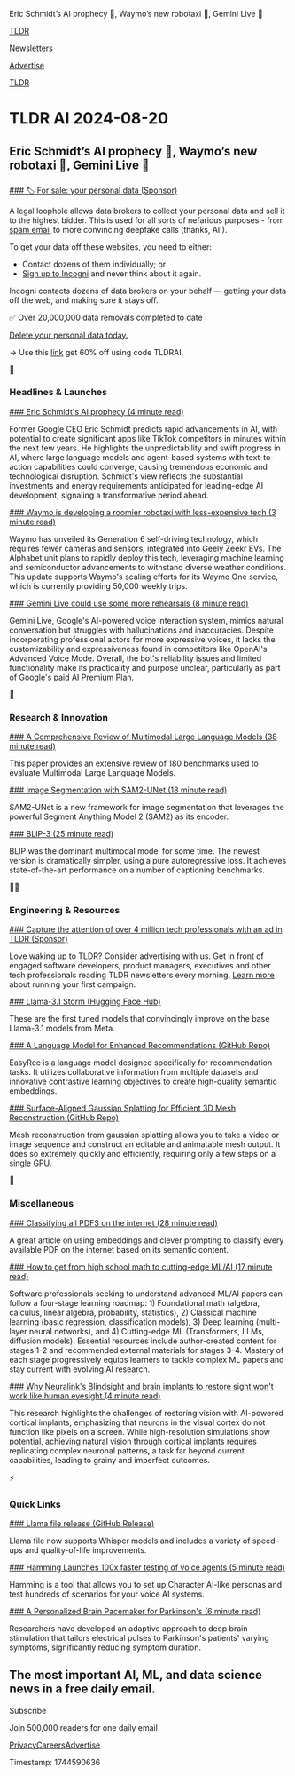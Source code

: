 Eric Schmidt’s AI prophecy 🙏, Waymo’s new robotaxi 🚗, Gemini Live 🔴

[TLDR](/)

[Newsletters](/newsletters)

[Advertise](https://advertise.tldr.tech/)

[TLDR](/)

# TLDR AI 2024-08-20

## Eric Schmidt’s AI prophecy 🙏, Waymo’s new robotaxi 🚗, Gemini Live 🔴

### 

[### 🏷️ For sale: your personal data (Sponsor)](https://get.incogni.io/aff_c?offer_id=1151&amp;aff_id=16286)

A legal loophole allows data brokers to collect your personal data and sell it to the highest bidder. This is used for all sorts of nefarious purposes - from [spam email](https://get.incogni.io/aff_c?offer_id=1151&aff_id=16286) to more convincing deepfake calls (thanks, AI!).

To get your data off these websites, you need to either:

* Contact dozens of them individually; or
* [Sign up to Incogni](https://get.incogni.io/aff_c?offer_id=1151&aff_id=16286) and never think about it again.

Incogni contacts dozens of data brokers on your behalf — getting your data off the web, and making sure it stays off.

✅ Over 20,000,000 data removals completed to date

[Delete your personal data today.](https://get.incogni.io/aff_c?offer_id=1151&aff_id=16286)

→ Use this [link](https://get.incogni.io/aff_c?offer_id=1151&aff_id=16286) get 60% off using code TLDRAI.

🚀

### Headlines & Launches

[### Eric Schmidt's AI prophecy (4 minute read)](https://www.exponentialview.co/p/eric-schmidts-ai-prophecy?utm_source=tldrai)

Former Google CEO Eric Schmidt predicts rapid advancements in AI, with potential to create significant apps like TikTok competitors in minutes within the next few years. He highlights the unpredictability and swift progress in AI, where large language models and agent-based systems with text-to-action capabilities could converge, causing tremendous economic and technological disruption. Schmidt's view reflects the substantial investments and energy requirements anticipated for leading-edge AI development, signaling a transformative period ahead.

[### Waymo is developing a roomier robotaxi with less-expensive tech (3 minute read)](https://www.cnbc.com/2024/08/19/waymo-generation-6-robotaxi-geely-zeekr.html?utm_source=tldrai)

Waymo has unveiled its Generation 6 self-driving technology, which requires fewer cameras and sensors, integrated into Geely Zeekr EVs. The Alphabet unit plans to rapidly deploy this tech, leveraging machine learning and semiconductor advancements to withstand diverse weather conditions. This update supports Waymo's scaling efforts for its Waymo One service, which is currently providing 50,000 weekly trips.

[### Gemini Live could use some more rehearsals (8 minute read)](https://techcrunch.com/2024/08/19/gemini-live-could-use-some-more-rehearsals?utm_source=tldrai)

Gemini Live, Google's AI-powered voice interaction system, mimics natural conversation but struggles with hallucinations and inaccuracies. Despite incorporating professional actors for more expressive voices, it lacks the customizability and expressiveness found in competitors like OpenAI's Advanced Voice Mode. Overall, the bot's reliability issues and limited functionality make its practicality and purpose unclear, particularly as part of Google's paid AI Premium Plan.

🧠

### Research & Innovation

[### A Comprehensive Review of Multimodal Large Language Models (38 minute read)](https://arxiv.org/abs/2408.08632v1?utm_source=tldrai)

This paper provides an extensive review of 180 benchmarks used to evaluate Multimodal Large Language Models.

[### Image Segmentation with SAM2-UNet (18 minute read)](https://arxiv.org/abs/2408.08870v1?utm_source=tldrai)

SAM2-UNet is a new framework for image segmentation that leverages the powerful Segment Anything Model 2 (SAM2) as its encoder.

[### BLIP-3 (25 minute read)](https://arxiv.org/abs/2408.08872?utm_source=tldrai)

BLIP was the dominant multimodal model for some time. The newest version is dramatically simpler, using a pure autoregressive loss. It achieves state-of-the-art performance on a number of captioning benchmarks.

👨‍💻

### Engineering & Resources

[### Capture the attention of over 4 million tech professionals with an ad in TLDR (Sponsor)](https://advertise.tldr.tech/?utm_source=tldrai&amp;utm_medium=newsletter&amp;utm_campaign=secondary08202024)

Love waking up to TLDR? Consider advertising with us. Get in front of engaged software developers, product managers, executives and other tech professionals reading TLDR newsletters every morning. [Learn more](https://advertise.tldr.tech/?utm_source=tldrai&utm_medium=newsletter&utm_campaign=secondary08202024) about running your first campaign.

[### Llama-3.1 Storm (Hugging Face Hub)](https://huggingface.co/collections/akjindal53244/llama-31-storm-models-66ba6c96b7e24ecb592787a9?utm_source=tldrai)

These are the first tuned models that convincingly improve on the base Llama-3.1 models from Meta.

[### A Language Model for Enhanced Recommendations (GitHub Repo)](https://github.com/hkuds/easyrec?utm_source=tldrai)

EasyRec is a language model designed specifically for recommendation tasks. It utilizes collaborative information from multiple datasets and innovative contrastive learning objectives to create high-quality semantic embeddings.

[### Surface-Aligned Gaussian Splatting for Efficient 3D Mesh Reconstruction (GitHub Repo)](https://github.com/Anttwo/SuGaR?utm_source=tldrai)

Mesh reconstruction from gaussian splatting allows you to take a video or image sequence and construct an editable and animatable mesh output. It does so extremely quickly and efficiently, requiring only a few steps on a single GPU.

🎁

### Miscellaneous

[### Classifying all PDFS on the internet (28 minute read)](https://snats.xyz/pages/articles/classifying_a_bunch_of_pdfs.html?utm_source=tldrai)

A great article on using embeddings and clever prompting to classify every available PDF on the internet based on its semantic content.

[### How to get from high school math to cutting-edge ML/AI (17 minute read)](https://www.justinmath.com/how-to-get-from-high-school-math-to-cutting-edge-ml-ai/?utm_source=tldrai)

Software professionals seeking to understand advanced ML/AI papers can follow a four-stage learning roadmap: 1) Foundational math (algebra, calculus, linear algebra, probability, statistics), 2) Classical machine learning (basic regression, classification models), 3) Deep learning (multi-layer neural networks), and 4) Cutting-edge ML (Transformers, LLMs, diffusion models). Essential resources include author-created content for stages 1-2 and recommended external materials for stages 3-4. Mastery of each stage progressively equips learners to tackle complex ML papers and stay current with evolving AI research.

[### Why Neuralink's Blindsight and brain implants to restore sight won't work like human eyesight (4 minute read)](https://www.fastcompany.com/91168537/neuralink-blindsight-brain-implants-human-eyesight?utm_source=tldrai)

This research highlights the challenges of restoring vision with AI-powered cortical implants, emphasizing that neurons in the visual cortex do not function like pixels on a screen. While high-resolution simulations show potential, achieving natural vision through cortical implants requires replicating complex neuronal patterns, a task far beyond current capabilities, leading to grainy and imperfect outcomes.

⚡️

### Quick Links

[### Llama file release (GitHub Release)](https://github.com/Mozilla-Ocho/llamafile/releases/tag/0.8.13?utm_source=tldrai)

Llama file now supports Whisper models and includes a variety of speed-ups and quality-of-life improvements.

[### Hamming Launches 100x faster testing of voice agents (5 minute read)](https://www.producthunt.com/posts/hamming-ai-yc-s24?utm_source=tldrai)

Hamming is a tool that allows you to set up Character AI-like personas and test hundreds of scenarios for your voice AI systems.

[### A Personalized Brain Pacemaker for Parkinson's (6 minute read)](https://www.nytimes.com/2024/08/19/health/parkinsons-brain-pacemaker.html?unlocked_article_code=1.EE4.PiVe.D2Fj_5JJlDvU&smid=url-share&utm_source=tldrai)

Researchers have developed an adaptive approach to deep brain stimulation that tailors electrical pulses to Parkinson's patients' varying symptoms, significantly reducing symptom duration.

## The most important AI, ML, and data science news in a free daily email.

Subscribe

Join 500,000 readers for one daily email

[Privacy](/privacy)[Careers](https://jobs.ashbyhq.com/tldr.tech)[Advertise](/ai/advertise)

Timestamp: 1744590636